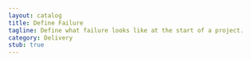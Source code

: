 ```yaml
---
layout: catalog
title: Define Failure
tagline: Define what failure looks like at the start of a project.
category: Delivery
stub: true
---
```

